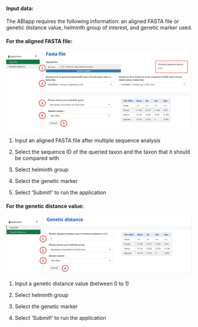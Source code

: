 ####  Input data: 
The ABIapp requires the following information: an aligned FASTA file or genetic distance value, helminth group of interest, and genetic marker used.

#### For the aligned FASTA file:

![picture_fasta](Input_data_fasta.png "Input")
 
1.	Input an aligned FASTA file after multiple sequence analysis

2.	Select the sequence ID of the queried taxon and the taxon that it should be compared with

3.	Select helminth group

4.	Select the genetic marker

5.	Select ‘Submit!’ to run the application

#### For the genetic distance value:

![picture](Input_data.png "Input")
 
1.	Input a genetic distance value (between 0 to 1)

2.	Select helminth group

3.	Select the genetic marker

4.	Select ‘Submit!’ to run the application
